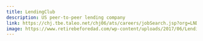 ```yaml
---
title: LendingClub
description: US peer-to-peer lending company
link: https://chj.tbe.taleo.net/chj06/ats/careers/jobSearch.jsp?org=LNDC&cws=1
image: https://www.retirebeforedad.com/wp-content/uploads/2017/06/Lending-Club-logo.jpg
---
```

